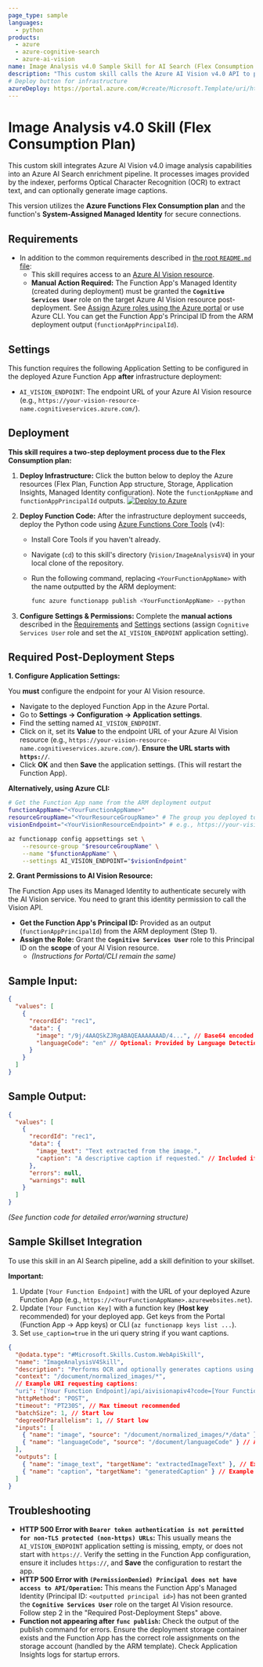 ```yaml
---
page_type: sample
languages:
  - python
products:
  - azure
  - azure-cognitive-search
  - azure-ai-vision
name: Image Analysis v4.0 Sample Skill for AI Search (Flex Consumption Plan)
description: "This custom skill calls the Azure AI Vision v4.0 API to perform OCR and optionally generate captions for images within an Azure AI Search pipeline. Deploys to the Azure Functions Flex Consumption plan."
# Deploy button for infrastructure
azureDeploy: https://portal.azure.com/#create/Microsoft.Template/uri/https%3A%2F%2Fraw.githubusercontent.com%2FAzure-Samples%2Fazure-search-power-skills%2Fmain%2FVision%2FImageAnalysisV4%2Fazuredeploy.json
---
```


# Image Analysis v4.0 Skill (Flex Consumption Plan)

This custom skill integrates Azure AI Vision v4.0 image analysis capabilities into an Azure AI Search enrichment pipeline. It processes images provided by the indexer, performs Optical Character Recognition (OCR) to extract text, and can optionally generate image captions.

This version utilizes the **Azure Functions Flex Consumption plan** and the function's **System-Assigned Managed Identity** for secure connections.

## Requirements

- In addition to the common requirements described in [the root `README.md` file](../../README.md):
  - This skill requires access to an [Azure AI Vision resource](https://learn.microsoft.com/azure/ai-services/computer-vision/overview-image-analysis).
  - **Manual Action Required:** The Function App's Managed Identity (created during deployment) must be granted the **`Cognitive Services User`** role on the target Azure AI Vision resource post-deployment. See [Assign Azure roles using the Azure portal](https://learn.microsoft.com/azure/role-based-access-control/role-assignments-portal) or use Azure CLI. You can get the Function App's Principal ID from the ARM deployment output (`functionAppPrincipalId`).

## Settings

This function requires the following Application Setting to be configured in the deployed Azure Function App **after** infrastructure deployment:

- `AI_VISION_ENDPOINT`: The endpoint URL of your Azure AI Vision resource (e.g., `https://your-vision-resource-name.cognitiveservices.azure.com/`).

## Deployment

**This skill requires a two-step deployment process due to the Flex Consumption plan:**

1. **Deploy Infrastructure:** Click the button below to deploy the Azure resources (Flex Plan, Function App structure, Storage, Application Insights, Managed Identity configuration). Note the `functionAppName` and `functionAppPrincipalId` outputs.
   [![Deploy to Azure](https://azuredeploy.net/deploybutton.svg)](https://portal.azure.com/#create/Microsoft.Template/uri/https%3A%2F%2Fraw.githubusercontent.com%2FAzure-Samples%2Fazure-search-power-skills%2Fmain%2FVision%2FImageAnalysisV4%2Fazuredeploy.json)

2. **Deploy Function Code:** After the infrastructure deployment succeeds, deploy the Python code using [Azure Functions Core Tools](https://learn.microsoft.com/azure/azure-functions/functions-run-local?tabs=v4%2Cwindows%2Cazure-cli%2Cportal%2Cbash#install-the-azure-functions-core-tools) (v4):

   - Install Core Tools if you haven't already.
   - Navigate (`cd`) to this skill's directory (`Vision/ImageAnalysisV4`) in your local clone of the repository.
   - Run the following command, replacing `<YourFunctionAppName>` with the name outputted by the ARM deployment:

     ```bash
     func azure functionapp publish <YourFunctionAppName> --python
     ```

3. **Configure Settings & Permissions:** Complete the **manual actions** described in the [Requirements](#requirements) and [Settings](#settings) sections (assign `Cognitive Services User` role and set the `AI_VISION_ENDPOINT` application setting).

## Required Post-Deployment Steps

**1. Configure Application Settings:**

You **must** configure the endpoint for your AI Vision resource.

- Navigate to the deployed Function App in the Azure Portal.
- Go to **Settings -> Configuration -> Application settings**.
- Find the setting named `AI_VISION_ENDPOINT`.
- Click on it, set its **Value** to the endpoint URL of your Azure AI Vision resource (e.g., `https://your-vision-resource-name.cognitiveservices.azure.com/`). **Ensure the URL starts with `https://`**.
- Click **OK** and then **Save** the application settings. (This will restart the Function App).

**Alternatively, using Azure CLI:**

```bash
# Get the Function App name from the ARM deployment output
functionAppName="<YourFunctionAppName>"
resourceGroupName="<YourResourceGroupName>" # The group you deployed to
visionEndpoint="<YourVisionResourceEndpoint>" # e.g., https://your-vision-resource-name.cognitiveservices.azure.com/

az functionapp config appsettings set \
    --resource-group "$resourceGroupName" \
    --name "$functionAppName" \
    --settings AI_VISION_ENDPOINT="$visionEndpoint"
```

**2. Grant Permissions to AI Vision Resource:**

The Function App uses its Managed Identity to authenticate securely with the AI Vision service. You need to grant this identity permission to call the Vision API.

- **Get the Function App's Principal ID:** Provided as an output (`functionAppPrincipalId`) from the ARM deployment (Step 1).
- **Assign the Role:** Grant the **`Cognitive Services User`** role to this Principal ID on the **scope** of your AI Vision resource.
  - _(Instructions for Portal/CLI remain the same)_

## Sample Input:

```json
{
  "values": [
    {
      "recordId": "rec1",
      "data": {
        "image": "/9j/4AAQSkZJRgABAQEAAAAAAAD/4...", // Base64 encoded image string
        "languageCode": "en" // Optional: Provided by Language Detection skill or set statically
      }
    }
  ]
}
```

## Sample Output:

```json
{
  "values": [
    {
      "recordId": "rec1",
      "data": {
        "image_text": "Text extracted from the image.",
        "caption": "A descriptive caption if requested." // Included if use_caption=true
      },
      "errors": null,
      "warnings": null
    }
  ]
}
```

_(See function code for detailed error/warning structure)_

## Sample Skillset Integration

To use this skill in an AI Search pipeline, add a skill definition to your skillset.

**Important:**

1. Update `[Your Function Endpoint]` with the URL of your deployed Azure Function App (e.g., `https://<YourFunctionAppName>.azurewebsites.net`).
2. Update `[Your Function Key]` with a function key (**Host key** recommended) for your deployed app. Get keys from the Portal (Function App -> App keys) or CLI (`az functionapp keys list ...`).
3. Set `use_caption=true` in the uri query string if you want captions.

```json
{
  "@odata.type": "#Microsoft.Skills.Custom.WebApiSkill",
  "name": "ImageAnalysisV4Skill",
  "description": "Performs OCR and optionally generates captions using Azure AI Vision v4.0 (Flex Plan)",
  "context": "/document/normalized_images/*",
  // Example URI requesting captions:
  "uri": "[Your Function Endpoint]/api/aivisionapiv4?code=[Your Function Key]&use_caption=true",
  "httpMethod": "POST",
  "timeout": "PT230S", // Max timeout recommended
  "batchSize": 1, // Start low
  "degreeOfParallelism": 1, // Start low
  "inputs": [
    { "name": "image", "source": "/document/normalized_images/*/data" },
    { "name": "languageCode", "source": "/document/languageCode" } // Assumes LanguageDetectionSkill ran before
  ],
  "outputs": [
    { "name": "image_text", "targetName": "extractedImageText" }, // Example target name
    { "name": "caption", "targetName": "generatedCaption" } // Example target name
  ]
}
```

## Troubleshooting

- **HTTP 500 Error with `Bearer token authentication is not permitted for non-TLS protected (non-https) URLs`:** This usually means the `AI_VISION_ENDPOINT` application setting is missing, empty, or does not start with `https://`. Verify the setting in the Function App configuration, ensure it includes `https://`, and **Save** the configuration to restart the app.
- **HTTP 500 Error with `(PermissionDenied) Principal does not have access to API/Operation`:** This means the Function App's Managed Identity (Principal ID: `<outputted principal id>`) has not been granted the **`Cognitive Services User`** role on the target AI Vision resource. Follow step 2 in the "Required Post-Deployment Steps" above.
- **Function not appearing after `func publish`:** Check the output of the publish command for errors. Ensure the deployment storage container exists and the Function App has the correct role assignments on the storage account (handled by the ARM template). Check Application Insights logs for startup errors.
